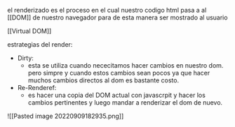 el renderizado es el proceso en el cual nuestro codigo html pasa a al [[DOM]] de nuestro navegador para de esta manera ser mostrado al usuario

[[Virtual DOM]]

estrategias del render: 
- Dirty:
	- esta se utiliza cuando nececitamos hacer cambios en nuestro dom. pero simpre y cuando estos cambios sean pocos ya que hacer muchos cambios directos al dom es bastante costo.
- Re-Renderef:
	- es hacer una copia del DOM actual con javascrpit y hacer los cambios pertinentes y luego mandar a renderizar el dom de nuevo.

![[Pasted image 20220909182935.png]]

